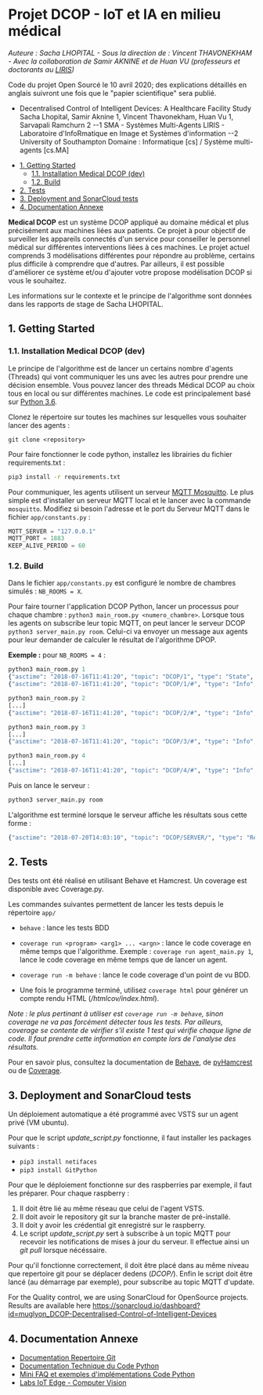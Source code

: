 # Projet DCOP - IoT et IA en milieu médical

*Auteure : Sacha LHOPITAL - Sous la direction de : Vincent THAVONEKHAM - Avec la collaboration de Samir AKNINE et de Huan VU (professeurs et doctorants au [LIRIS](https://liris.cnrs.fr/?set_language=fr))*

Code du projet Open Sourcé le 10 avril 2020; des explications détaillés en anglais suivront une fois que le "papier scientifique" sera publié.

- Decentralised Control of Intelligent Devices: A Healthcare Facility Study
Sacha Lhopital, Samir Aknine 1, Vincent Thavonekham, Huan Vu 1, Sarvapali Ramchurn 2
--1 SMA - Systèmes Multi-Agents
LIRIS - Laboratoire d'InfoRmatique en Image et Systèmes d'information
--2 University of Southampton
Domaine : Informatique [cs] / Système multi-agents [cs.MA]


<!-- TOC depthFrom:2 -->

- [1. Getting Started](#1-getting-started)
    - [1.1. Installation Medical DCOP (dev)](#11-installation-medical-dcop-dev)
    - [1.2. Build](#12-build)
- [2. Tests](#2-tests)
- [3. Deployment and SonarCloud tests](#3-deployment)
- [4. Documentation Annexe](#4-documentation-annexe)

<!-- /TOC -->

**Medical DCOP** est un système DCOP appliqué au domaine médical et plus précisément aux machines liées aux patients. Ce projet à pour objectif de surveiller les appareils connectés d'un service pour conseiller le personnel médical sur différentes interventions liées à ces machines. Le projet actuel comprends 3 modélisations différentes pour répondre au problème, certains plus difficile à comprendre que d'autres. Par ailleurs, il est possible d'améliorer ce système et/ou d'ajouter votre propose modélisation DCOP si vous le souhaitez.

Les informations sur le contexte et le principe de l'algorithme sont données dans les rapports de stage de Sacha LHOPITAL. 

## 1. Getting Started

### 1.1. Installation Medical DCOP (dev)

Le principe de l'algorithme est de lancer un certains nombre d'agents (Threads) qui vont communiquer les uns avec les autres pour prendre une décision ensemble. Vous pouvez lancer des threads Médical DCOP au choix tous en local ou sur différentes machines. Le code est principalement basé sur [Python 3.6](https://www.python.org/downloads/release/python-360/). 

Clonez le répertoire sur toutes les machines sur lesquelles vous souhaiter lancer des agents : 
```git
git clone <repository>
```

Pour faire fonctionner le code python, installez les librairies du fichier requirements.txt : 

```sh
pip3 install -r requirements.txt
```

Pour communiquer, les agents utilisent un serveur [MQTT Mosquitto](https://mosquitto.org/). Le plus simple est d'installer un serveur MQTT local et le lancer avec la commande `mosquitto`. Modifiez si besoin l'adresse et le port du Serveur MQTT dans le fichier `app/constants.py` : 

```python
MQTT_SERVER = "127.0.0.1"
MQTT_PORT = 1883
KEEP_ALIVE_PERIOD = 60
```

### 1.2. Build

Dans le fichier `app/constants.py` est configuré le nombre de chambres simulés : `NB_ROOMS = X`.

Pour faire tourner l'application DCOP Python, lancer un processus pour chaque chambre : `python3 main_room.py <numero_chambre>`. Lorsque tous les agents on subscribe leur topic MQTT, on peut lancer le serveur DCOP `python3 server_main.py room`. Celui-ci va envoyer un message aux agents pour leur demander de calculer le résultat de l'algorithme DPOP.

**Exemple :** pour `NB_ROOMS = 4` : 
```python
python3 main_room.py 1
{"asctime": "2018-07-16T11:41:20", "topic": "DCOP/1", "type": "State", "content": {"id": 1, "rooms": [{"id": 0, "tau": 26, "devices": [{"id": 1, "critic_state": false, "end_of_prog": 26}]}]}, "level": "INFO"}
{"asctime": "2018-07-16T11:41:20", "topic": "DCOP/1/#", "type": "Info", "content": "Subscribe", "level": "INFO"}
```
```python
python3 main_room.py 2
[...]
{"asctime": "2018-07-16T11:41:20", "topic": "DCOP/2/#", "type": "Info", "content": "Subscribe", "level": "INFO"}
```
```python
python3 main_room.py 3
[...]
{"asctime": "2018-07-16T11:41:20", "topic": "DCOP/3/#", "type": "Info", "content": "Subscribe", "level": "INFO"}
```
```python
python3 main_room.py 4
[...]
{"asctime": "2018-07-16T11:41:20", "topic": "DCOP/4/#", "type": "Info", "content": "Subscribe", "level": "INFO"}
```

Puis on lance le serveur : 
```python
python3 server_main.py room
```

L'algorithme est terminé lorsque le serveur affiche les résultats sous cette forme : 
```python
{"asctime": "2018-07-20T14:03:10", "topic": "DCOP/SERVER/", "type": "Results", "content": "Room 1 need intervention in 241 minutes. PRIORITY : 0 Room 2 need intervention in 241 minutes. PRIORITY : 0 Room 3 need intervention in 241 minutes. PRIORITY : 0 Room 4 need intervention in 241 minutes. PRIORITY : 0 ", "level": "INFO"}
```

## 2. Tests

Des tests ont été réalisé en utilisant Behave et Hamcrest. Un coverage est disponible avec Coverage.py.

Les commandes suivantes permettent de lancer les tests depuis le répertoire `app/` 

- `behave` : lance les tests BDD

- `coverage run <program> <arg1> ... <argn>` : lance le code coverage en même temps que l'algorithme. 
Exemple : `coverage run agent_main.py 1`, lance le code coverage en même temps que de lancer un agent. 
- `coverage run -m behave` : lance le code coverage d'un point de vu BDD. 

- Une fois le programme terminé, utilisez `coverage html` pour générer un compte rendu HTML (*/htmlcov/index.html*). 

*Note : le plus pertinant à utiliser est `coverage run -m behave`, sinon coverage ne va pas forcément détecter tous les tests. Par ailleurs, coverage se contente de vérifier s'il existe 1 test qui vérifie chaque ligne de code. 
Il faut prendre cette information en compte lors de l'analyse des résultats.*

Pour en savoir plus, consultez la documentation de [Behave](https://behave.readthedocs.io/en/latest/index.html), de [pyHamcrest](https://pypi.python.org/pypi/PyHamcrest) ou de [Coverage](https://coverage.readthedocs.io/en/coverage-4.5.1/).


## 3. Deployment and SonarCloud tests

Un déploiement automatique a été programmé avec VSTS sur un agent privé (VM ubuntu).

Pour que le script *update_script.py* fonctionne, il faut installer les packages suivants : 
- `pip3 install netifaces`
- `pip3 install GitPython`

Pour que le déploiement fonctionne sur des raspberries par exemple, il faut les préparer. Pour chaque raspberry : 

1. Il doit être lié au même réseau que celui de l'agent VSTS. 
2. Il doit avoir le repository git sur la branche master de pré-installé. 
3. Il doit y avoir les crédential git enregistré sur le raspberry.
4. Le script *update_script.py* sert à subscribe à un topic MQTT pour recevoir les notifications de mises à jour du serveur. Il effectue ainsi un *git pull* lorsque nécéssaire. 

Pour qu'il fonctionne correctement, il doit être placé dans au même niveau que repertoire git pour se déplacer dedens (*DCOP/*). Enfin le script doit être lancé (au démarrage par exemple), pour subscribe au topic MQTT d'update. 

For the Quality control, we are using SonarCloud for OpenSource projects. Results are available here https://sonarcloud.io/dashboard?id=muglyon_DCOP-Decentralised-Control-of-Intelligent-Devices

## 4. Documentation Annexe

- [Documentation Repertoire Git](./documentation/technical_doc.md)
- [Documentation Technique du Code Python](./documentation/app_doc.md)
- [Mini FAQ et exemples d'implémentations Code Python](./documentation/faq_app.md)
- [Labs IoT Edge - Computer Vision](./documentation/iot-edge-computer-vision-lab.md)
